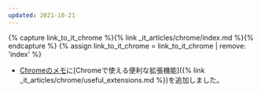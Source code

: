 ```yaml
---
updated: 2021-10-21
---
```

{% capture link_to_it_chrome %}{% link _it_articles/chrome/index.md %}{% endcapture %}
{% assign link_to_it_chrome = link_to_it_chrome | remove: 'index' %}

- [Chromeのメモ]({{link_to_it_chrome}})に[Chromeで使える便利な拡張機能]({% link _it_articles/chrome/useful_extensions.md %})を追加しました。
